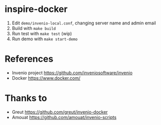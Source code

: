 inspire-docker
==============

1. Edit `demo/invenio-local.conf`, changing server name and admin email
2. Build with `make build`
3. Run test with `make test` (wip)
3. Run demo with `make start-demo`

References
==========

- Invenio project https://github.com/inveniosoftware/invenio
- Docker https://www.docker.com/

Thanks to
=========

- Greut https://github.com/greut/invenio-docker
- Amouat https://github.com/amouat/invenio-scripts
